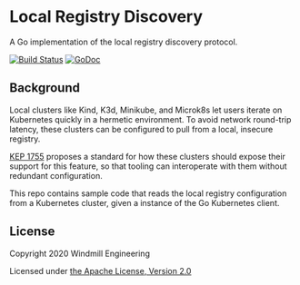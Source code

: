 # Local Registry Discovery

A Go implementation of the local registry discovery protocol.

[![Build Status](https://circleci.com/gh/tilt-dev/localregistry-go/tree/master.svg?style=shield)](https://circleci.com/gh/tilt-dev/localregistry-go)
[![GoDoc](https://godoc.org/github.com/tilt-dev/localregistry-go?status.svg)](https://pkg.go.dev/github.com/tilt-dev/localregistry-go)

## Background

Local clusters like Kind, K3d, Minikube, and Microk8s let users iterate on
Kubernetes quickly in a hermetic environment. To avoid network round-trip
latency, these clusters can be configured to pull from a local, insecure
registry.

[KEP 1755](https://github.com/kubernetes/enhancements/issues/1755) proposes a
standard for how these clusters should expose their support for this feature, so
that tooling can interoperate with them without redundant configuration.

This repo contains sample code that reads the local registry configuration
from a Kubernetes cluster, given a instance of the Go Kubernetes client.

## License

Copyright 2020 Windmill Engineering

Licensed under [the Apache License, Version 2.0](LICENSE)

